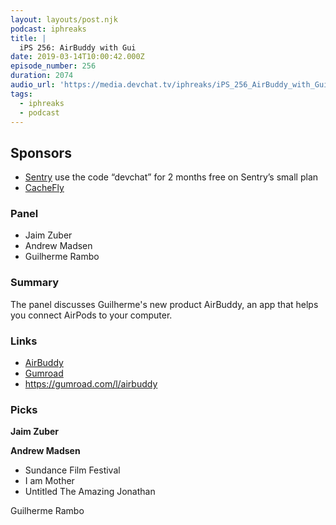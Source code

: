 ```yaml
---
layout: layouts/post.njk
podcast: iphreaks
title: |
  iPS 256: AirBuddy with Gui
date: 2019-03-14T10:00:42.000Z
episode_number: 256
duration: 2074
audio_url: 'https://media.devchat.tv/iphreaks/iPS_256_AirBuddy_with_Gui.mp3'
tags:
  - iphreaks
  - podcast
---
```

## **Sponsors**

* [Sentry](https://sentry.io/) use the code “devchat” for 2 months free on Sentry’s small plan
* [CacheFly](https://www.cachefly.com/)

### **Panel**

* Jaim Zuber
* Andrew Madsen
* Guilherme Rambo

### **Summary**

The panel discusses Guilherme's new product AirBuddy, an app that helps you connect AirPods to your computer.

### **Links**

* [AirBuddy ](https://9to5mac.com/2019/01/28/airbuddy-airpods-w1-integration-mac/)
* [Gumroad](https://gumroad.com/)
* <https://gumroad.com/l/airbuddy>

### **Picks**

**Jaim Zuber**

**Andrew Madsen**

* Sundance Film Festival 
* I am Mother
* Untitled The Amazing Jonathan

Guilherme Rambo



###
